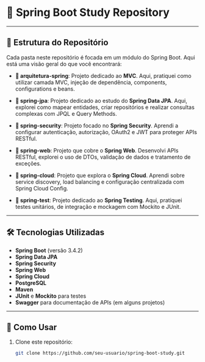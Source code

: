 # 🚀 Spring Boot Study Repository



---

## 📂 Estrutura do Repositório

Cada pasta neste repositório é focada em um módulo do Spring Boot. Aqui está uma visão geral do que você encontrará:

- **📁 arquitetura-spring**: Projeto dedicado ao **MVC**. Aqui, pratiquei como utilizar camada MVC, injeção de dependência, components, configurations e beans.
  
- **📁 spring-jpa**: Projeto dedicado ao estudo do **Spring Data JPA**. Aqui, explorei como mapear entidades, criar repositórios e realizar consultas complexas com JPQL e Query Methods.
  
- **📁 spring-security**: Projeto focado no **Spring Security**. Aprendi a configurar autenticação, autorização, OAuth2 e JWT para proteger APIs RESTful.

- **📁 spring-web**: Projeto que cobre o **Spring Web**. Desenvolvi APIs RESTful, explorei o uso de DTOs, validação de dados e tratamento de exceções.

- **📁 spring-cloud**: Projeto que explora o **Spring Cloud**. Aprendi sobre service discovery, load balancing e configuração centralizada com Spring Cloud Config.

- **📁 spring-test**: Projeto dedicado ao **Spring Testing**. Aqui, pratiquei testes unitários, de integração e mockagem com Mockito e JUnit.

---

## 🛠️ Tecnologias Utilizadas

- **Spring Boot** (versão 3.4.2)
- **Spring Data JPA**
- **Spring Security**
- **Spring Web**
- **Spring Cloud**
- **PostgreSQL**
- **Maven**
- **JUnit** e **Mockito** para testes
- **Swagger** para documentação de APIs (em alguns projetos)

---

## 🚀 Como Usar

1. Clone este repositório:
   ```bash
   git clone https://github.com/seu-usuario/spring-boot-study.git
